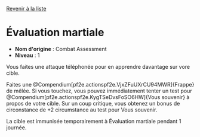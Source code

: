 [Revenir à la liste](list.md)

# Évaluation martiale

 * **Nom d'origine** : Combat Assessment
 * **Niveau** : 1


<p>Vous faites une attaque téléphonée pour en apprendre davantage sur vore cible.</p>
<p>Faites une @Compendium[pf2e.actionspf2e.VjxZFuUXrCU94MWR]{Frappe} de mêlée. Si vous touchez, vous pouvez immédiatement tenter un test pour @Compendium[pf2e.actionspf2e.KygTSeDvsFoSO6HW]{Vous souvenir} à propos de votre cible. Sur un coup critique, vous obtenez un bonus de circonstance de +2 circumstance au test pour Vous souvenir.</p>
<p>La cible est immunisée temporairement à Évaluation martiale pendant 1 journée.</p>